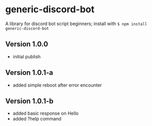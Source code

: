 # generic-discord-bot
A library for discord bot script beginners; install with `$ npm install generic-discord-bot`

## Version 1.0.0
- initial publish

## Version 1.0.1-a
- added simple reboot after error encounter

## Version 1.0.1-b
- added basic response on Hello
- added ?help command
